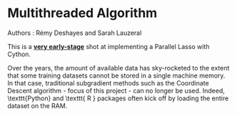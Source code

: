 # Multithreaded Algorithm    

Authors : Rémy Deshayes and Sarah Lauzeral

This is a **<ins>very early-stage</ins>** shot at implementing a Parallel Lasso with Cython.

Over the years, the amount of available data has sky-rocketed to the extent that some training datasets cannot be stored in a single machine memory.       
In that case, traditional subgradient methods such as the Coordinate Descent algorithm - focus of this project - can no longer be used. Indeed, \texttt{Python} and \texttt{ R } packages often kick off by loading the entire dataset on the RAM. 
